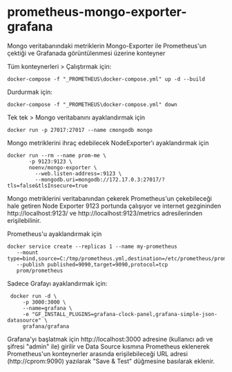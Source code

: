 # prometheus-mongo-exporter-grafana
Mongo veritabanındaki metriklerin Mongo-Exporter ile Prometheus'un çektiği ve Grafanada görüntülenmesi üzerine konteyner

Tüm konteynerleri >
Çalıştırmak için:

```shell
docker-compose -f "_PROMETHEUS\docker-compose.yml" up -d --build 
```

Durdurmak için:

```shell
docker-compose -f "_PROMETHEUS\docker-compose.yml" down
```

Tek tek >
Mongo veritabanını ayaklandırmak için
```shell
docker run -p 27017:27017 --name cmongodb mongo
```

Mongo metriklerini ihraç edebilecek NodeExporter'ı ayaklandırmak için
```shell
docker run --rm --name prom-me \
       -p 9123:9123 \
       noenv/mongo-exporter \
         --web.listen-address=:9123 \
         --mongodb.uri=mongodb://172.17.0.3:27017/?tls=false&tlsInsecure=true
```
Mongo metriklerini veritabanından çekerek Prometheus'un çekebileceği hale getiren Node Exporter 9123 portunda çalışıyor ve internet gezgininden http://localhost:9123/ ve http://localhost:9123/metrics adresilerinden erişilebilinir.

Prometheus'u ayaklandırmak için 
```shell
docker service create --replicas 1 --name my-prometheus
   --mount type=bind,source=C:/tmp/prometheus.yml,destination=/etc/prometheus/prometheus.yml
   --publish published=9090,target=9090,protocol=tcp
   prom/prometheus
```

Sadece Grafayı ayaklandırmak için:
```shell
 docker run -d \
     -p 3000:3000 \
     --name=grafana \
     -e "GF_INSTALL_PLUGINS=grafana-clock-panel,grafana-simple-json-datasource" \
     grafana/grafana
```

Grafana'yı başlatmak için http://localhost:3000 adresine (kullanıcı adı ve şifresi "admin" ile) girilir ve Data Source kısmına Prometheus eklenerek Prometheus'un konteynerler arasında erişilebileceği URL adresi (http://cprom:9090) yazılarak "Save & Test" düğmesine basılarak eklenir.
